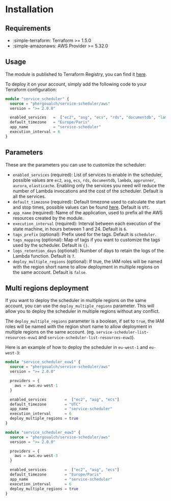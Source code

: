 # Installation

## Requirements

* :simple-terraform: Terraform >= 1.5.0
* :simple-amazonaws: AWS Provider >= 5.32.0

## Usage

The module is published to Terraform Registry, you can find it [here](https://registry.terraform.io/modules/phergoualch/service-scheduler/aws).

To deploy it on your account, simply add the following code to your Terraform configuration:

``` tf
module "service_scheduler" {
  source = "phergoualch/service-scheduler/aws"
  version = ">= 2.0.0"

  enabled_services   =  ["ec2", "asg", "ecs", "rds", "documentdb", "lambda", "apprunner", "aurora", "elasticache"]
  default_timezone   = "Europe/Paris"
  app_name           = "service-scheduler"
  execution_interval = 6
}
```

## Parameters

These are the parameters you can use to customize the scheduler:

* `enabled_services` (required): List of services to enable in the scheduler, possible values are `ec2`, `asg`, `ecs`, `rds`, `documentdb`, `lambda`, `apprunner`, `aurora`, `elasticache`. Enabling only the services you need will reduce the number of Lambda invocations and the cost of the scheduler. Default is all the services.
* `default_timezone` (required): Default timezone used to calculate the start and stop times, possible values can be found [here](https://en.wikipedia.org/wiki/List_of_tz_database_time_zones). Default is `UTC`.
* `app_name` (required): Name of the application, used to prefix all the AWS resources created by the module.
* `execution_interval` (required): Interval between each execution of the state machine, in hours between 1 and 24. Default is `6`.
* `tags_prefix` (optional): Prefix used for the tags. Default is `scheduler`.
* `tags_mapping` (optional): Map of tags if you want to customize the tags used by the scheduler. Default is `{}`.
* `logs_retention_days` (optional): Number of days to retain the logs of the Lambda function. Default is `7`.
* `deploy_multiple_regions` (optional): If true, the IAM roles will be named with the region short name to allow deployment in multiple regions on the same account. Default is `false`.

## Multi regions deployment

If you want to deploy the scheduler in multiple regions on the same account, you can use the `deploy_multiple_regions` parameter. This will allow you to deploy the scheduler in multiple regions without any conflict.

The `deploy_multiple_regions` parameter is a boolean, if set to `true`, the IAM roles will be named with the region short name to allow deployment in multiple regions on the same account. (eg. `service-scheduler-list-resources-euw1` and `service-scheduler-list-resources-euw3`).

Here is an example of how to deploy the scheduler in `eu-west-1` and `eu-west-3`:

``` tf
module "service_scheduler_euw1" {
  source = "phergoualch/service-scheduler/aws"
  version = ">= 2.0.0"

  providers = {
    aws = aws.eu-west-1
  }

  enabled_services        =  ["ec2", "asg", "ecs"]
  default_timezone        = "UTC"
  app_name                = "service-scheduler"
  execution_interval      = 6
  deploy_multiple_regions = true
}

module "service_scheduler_euw3" {
  source = "phergoualch/service-scheduler/aws"
  version = ">= 2.0.0"

  providers = {
    aws = aws.eu-west-3
  }

  enabled_services        =  ["ec2", "asg", "ecs"]
  default_timezone        = "Europe/Paris"
  app_name                = "service-scheduler"
  execution_interval      = 6
  deploy_multiple_regions = true
}
```
